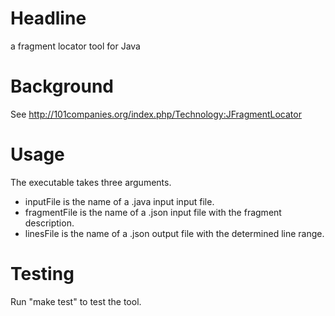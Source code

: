 # Headline

a fragment locator tool for Java

# Background

See http://101companies.org/index.php/Technology:JFragmentLocator

# Usage

The executable takes three arguments.

* inputFile is the name of a .java input input file.
* fragmentFile is the name of a .json input file with the fragment description.
* linesFile is the name of a .json output file with the determined line range.

# Testing

Run "make test" to test the tool.
